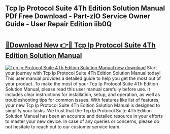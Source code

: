 ## Tcp Ip Protocol Suite 4Th Edition Solution Manual PDf Free Download - Part-zlO Service Owner Guide - User Repair Edition iib0Q

# <h2><a href="http://bc59118.oget.top/?id=Tcp+Ip+Protocol+Suite+4Th+Edition+Solution+Manual">🔗Download New 👉🔴 Tcp Ip Protocol Suite 4Th Edition Solution Manual</a></h2>

[![Tcp Ip Protocol Suite 4Th Edition Solution Manual new download](https://i.imgur.com/5g1atiW.png)](http://bc59118.oget.top/?id=Tcp+Ip+Protocol+Suite+4Th+Edition+Solution+Manual)
Start your journey with Tcp Ip Protocol Suite 4Th Edition Solution Manual today! This user manual provides a detailed guide to help you get the most out of your product. To make the most of your Tcp Ip Protocol Suite 4Th Edition Solution Manual, please read this user manual carefully before use. It includes clear instructions for installation, setup, and operation, as well as troubleshooting tips for common issues. With features like list of features, your new Tcp Ip Protocol Suite 4Th Edition Solution Manual is designed to simplify your tasks. We trust that the Tcp Ip Protocol Suite 4Th Edition Solution Manual has been an accurate and detailed resource in your efforts to master your new device. In case of any queries or concerns, please do not hesitate to reach out to our customer service team.

